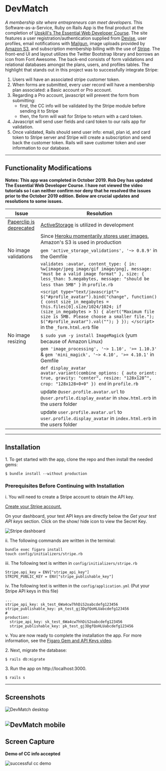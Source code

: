 # DevMatch

_A membership site where entrepreneurs can meet developers_. This Software-as-a-Service, Ruby on Rails App is the final product at the completion of [Upskill's The Essential Web Developer Course](https://upskillcourses.com/courses/essential-web-developer-course).
The site features a user registration/authentication supplied from [Devise](https://github.com/heartcombo/devise), user profiles, email notifications
with [Mailgun](https://www.mailgun.com/), image uploads provided by [Amazon S3](https://aws.amazon.com/s3/), and subscription membership billing with the use of [Stripe](https://stripe.com/en-ca).
The front-end UI and layout utilizes the Twitter Bootstrap library and borrows an icon from Font Awesome. The back-end consists of form validations
and relational databases amongst the plans, users, and profiles tables. The highlight that stands out in this project was to successfully integrate
Stripe:
1. Users will have an associated stripe customer token.
2. When forms are submitted, every user record will have a membership plan associated: a Basic account or Pro account.
3. Regarding a Pro account, javascript will prevent the form from submitting:
    * first, the CC info will be validated by the Stripe module before sending it to Stripe
    * then, the form will wait for Stripe to return with a card token.
4. Javascript will send user fields and card token to our rails app for validation.
5. Once validated, Rails should send user info: email, plan id, and card token to Stripe server and Stripe will create a subscription and send back the customer token. Rails will save customer token and user information to our database.
-----
## Functionality Modifications

**Notes: This app was completed in October 2019. Rob Dey has updated The Essential Web Developer Course. I have not viewed the video tutorials so I can neither confirm nor deny that he resolved the issues prior to the October 2019 edition.
Below are crucial updates and resolutions to some issues.**

| Issue | Resolution |
|-----|-----|
| [Paperclip is deprecated](https://github.com/thoughtbot/paperclip) | [ActiveStorage](https://guides.rubyonrails.org/active_storage_overview.html) is utilized in development |
| | Since [Heroku momentarily stores user images](https://devcenter.heroku.com/articles/dynos#ephemeral-filesystem), Amazon's S3 is used in production |
| No image validations | `gem 'active_storage_validations', '~> 0.8.9'` in the Gemfile |
| | `validates :avatar, content_type: { in: %w[image/jpeg image/gif image/png], message: "must be a valid image format" }, size: { less_than: 5.megabytes, message: "should be less than 5MB" }` in `profile.rb` |
| | `<script type="text/javascript"> $("#profile_avatar").bind("change", function() { const size_in_megabytes = this.files[0].size/1024/1024; if (size_in_megabytes > 5) { alert("Maximum file size is 5MB. Please choose a smaller file.");  $("#profile_avatar").val(""); } }); </script>` in the `_form.html.erb` file |
| No image resizing | `$ sudo yum -y install ImageMagick` (yum because of Amazon Linux) |
| | `gem 'image_processing', '~> 1.10', '>= 1.10.3'` & `gem 'mini_magick', '~> 4.10', '>= 4.10.1'` in Gemfile |
| | `def display_avatar avatar.variant(combine_options: { auto_orient: true, gravity: "center", resize: "128x128^", crop: "128x128+0+0" }) end` in `profile.rb` |
| | update `@user.profile.avatar.url` to `@user.profile.display_avatar` in `show.html.erb` in the *users* folder |
| | update `user.profile.avatar.url` to `user.profile.display_avatar` in `index.html.erb` in the *users* folder |

-----
## Installation

1\. To get started with the app, clone the repo and then install the needed gems:

```
$ bundle install --without production
```

### Prerequisites Before Continuing with Installation

i. You will need to create a Stripe account to obtain the API key.

[Create your Stripe account.](https://dashboard.stripe.com/register)

On your dashboard, your test API keys are directly below the _Get your test API keys_ section. Click on the show/ hide icon to view the Secret Key.

![Stripe dashboard](https://i.imgur.com/RHtQBzv.png)

ii. The following commands are written in the terminal:

```
bundle exec figaro install
touch config/initializers/stripe.rb
```

iii. The following text is written in `config/initializers/stripe.rb`

```
Stripe.api_key = ENV["stripe_api_key"]
STRIPE_PUBLIC_KEY = ENV["stripe_publishable_key"]
```
iv. The following text is written in the `config/application.yml` (Put your Stripe API keys in this file)

```
...
stripe_api_key: sk_test_6Wa4cw7hhDiS2oabcdefg123456
stripe_publishable_key: pk_test_gj3DgfQoHLUabcdefg123456
#
production:
  stripe_api_key: sk_test_6Wa4cw7hhDiS2oabcdefg123456
  stripe_publishable_key: pk_test_gj3DgfQoHLUabcdefg123456
```
  
v. You are now ready to complete the installation the app. For more information, see the
[Figaro Gem and API Keys video](https://upskillcourses.com/courses/essential-web-developer-course/figaro-gem-and-api-keys).

2\. Next, migrate the database:

```
$ rails db:migrate
```

3\. Run the app on http://localhost:3000. 

```
$ rails s
```

-----
## Screenshots

![DevMatch desktop](https://i.imgur.com/OjqfWrs.png)

![DevMatch mobile](https://i.imgur.com/skoOsvo.png)
-----
## Screen Capture

**Demo of CC info accepted**

![successful cc demo](https://i.imgur.com/eG19kyK.gif)